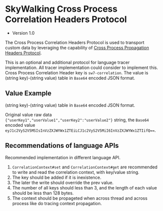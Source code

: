 # SkyWalking Cross Process Correlation Headers Protocol
* Version 1.0

The Cross Process Correlation Headers Protocol is used to transport custom data by leveraging the capability of [Cross Process Propagation Headers Protocol](Skywalking-Cross-Process-Propagation-Headers-Protocol-v2.md). 

This is an optional and additional protocol for language tracer implementation. All tracer implementation could consider to implement this.
Cross Process Correlation Header key is `sw7-correlation`. The value is (string key)-(string value) table in `Base64` encoded JSON format.

## Value Example
(string key)-(string value) table in `Base64` encoded JSON format.

Original value raw data `{"userKey1","userValue1","userKey2":"userValue2"}` string, the `Base64` encoded value
`eyJ1c2VyS2V5MSIsInVzZXJWYWx1ZTEiLCJ1c2VyS2V5MiI6InVzZXJWYWx1ZTIifQ==`.

## Recommendations of language APIs
Recommended implementation in different language API.

1. `CorrelationContext#set` and `CorrelationContext#get` are recommended to write and read the correlation context, with key/value string.
1. The key should be added if it is inexistence.
1. The later the write should override the prev value.
1. The number of all keys should less than 3, and the length of each value should be less than 128 bytes.
1. The context should be propageted when across thread and across process like do tracing context propagation.


